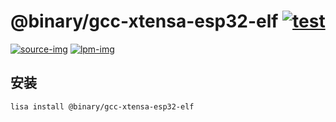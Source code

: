 @binary/gcc-xtensa-esp32-elf [![test](https://github.com/LISTENAI/binary-gcc-xtensa-esp32-elf/actions/workflows/test.yml/badge.svg)](https://github.com/LISTENAI/binary-gcc-xtensa-esp32-elf/actions/workflows/test.yml)
==========

[![source-img]][source-url] [![lpm-img]][lpm-url]

## 安装

```
lisa install @binary/gcc-xtensa-esp32-elf
```

[source-img]: https://img.shields.io/static/v1?style=flat-square&label=source&color=blue&message=esp-2021r2-8.4.0
[source-url]: https://github.com/espressif/crosstool-NG/releases/tag/esp-2021r2
[lpm-img]: https://img.shields.io/badge/dynamic/json?style=flat-square&label=lpm&color=green&query=latestVersion&url=https%3A%2F%2Flpm.listenai.com%2Fapi%2Fcloud%2Fpackages%2Fdetail%3Fname%3D%40binary%2Fgcc-xtensa-esp32-elf
[lpm-url]: https://lpm.listenai.com/lpm/info/?keyword=%40binary%2Fgcc-xtensa-esp32-elf
